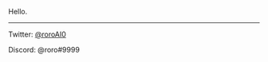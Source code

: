 Hello.

-----------------------

Twitter: [@roroAI0](https://twitter.com/roroAI0)

Discord: @roro#9999


